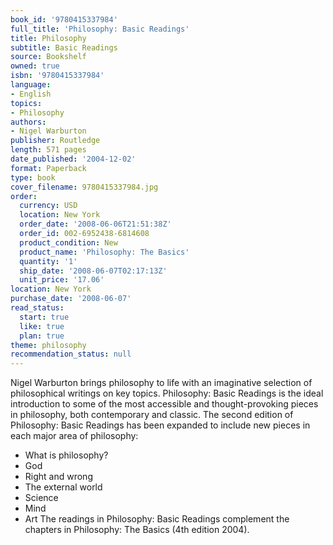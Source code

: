 ```yaml
---
book_id: '9780415337984'
full_title: 'Philosophy: Basic Readings'
title: Philosophy
subtitle: Basic Readings
source: Bookshelf
owned: true
isbn: '9780415337984'
language:
- English
topics:
- Philosophy
authors:
- Nigel Warburton
publisher: Routledge
length: 571 pages
date_published: '2004-12-02'
format: Paperback
type: book
cover_filename: 9780415337984.jpg
order:
  currency: USD
  location: New York
  order_date: '2008-06-06T21:51:38Z'
  order_id: 002-6952438-6814608
  product_condition: New
  product_name: 'Philosophy: The Basics'
  quantity: '1'
  ship_date: '2008-06-07T02:17:13Z'
  unit_price: '17.06'
location: New York
purchase_date: '2008-06-07'
read_status:
  start: true
  like: true
  plan: true
theme: philosophy
recommendation_status: null
---
```

Nigel Warburton brings philosophy to life with an imaginative selection of philosophical writings on key topics. Philosophy: Basic Readings is the ideal introduction to some of the most accessible and thought-provoking pieces in philosophy, both contemporary and classic.
The second edition of Philosophy: Basic Readings has been expanded to include new pieces in each major area of philosophy:
- What is philosophy?
- God
- Right and wrong
- The external world
- Science
- Mind
- Art
The readings in Philosophy: Basic Readings complement the chapters in Philosophy: The Basics (4th edition 2004).
